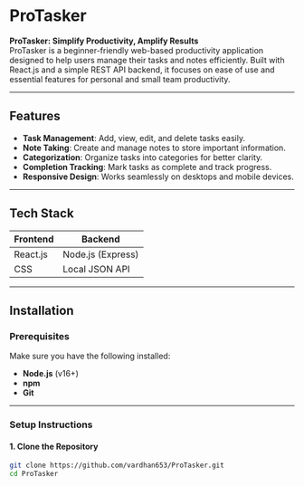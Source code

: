 # ProTasker

**ProTasker: Simplify Productivity, Amplify Results**  
ProTasker is a beginner-friendly web-based productivity application designed to help users manage their tasks and notes efficiently. Built with React.js and a simple REST API backend, it focuses on ease of use and essential features for personal and small team productivity.

---

## Features 

- **Task Management**: Add, view, edit, and delete tasks easily.
- **Note Taking**: Create and manage notes to store important information.
- **Categorization**: Organize tasks into categories for better clarity.
- **Completion Tracking**: Mark tasks as complete and track progress.
- **Responsive Design**: Works seamlessly on desktops and mobile devices.

---

## Tech Stack 

| Frontend        | Backend          |
|-----------------|------------------|
| React.js        | Node.js (Express)|
| CSS             | Local JSON API   |

---

## Installation 

### Prerequisites
Make sure you have the following installed:
- **Node.js** (v16+)
- **npm** 
- **Git**

---

### Setup Instructions

#### 1. Clone the Repository
```bash
git clone https://github.com/vardhan653/ProTasker.git
cd ProTasker
